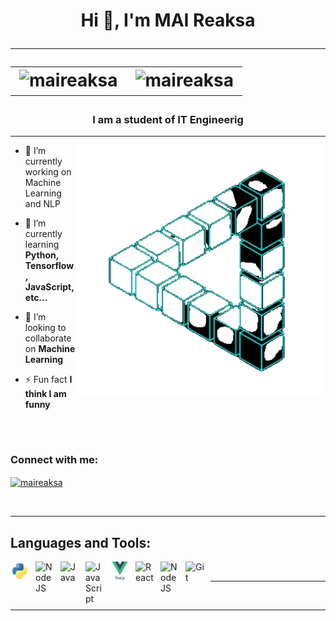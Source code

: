 
<h1 align="center">
  Hi 👋, I'm MAI Reaksa
  <hr />
  <table align="center">
    <tr border: none;>
      <td><img src="https://komarev.com/ghpvc/?username=mai-reaska&label=Profile%20views&color=be4d25&style=for-the-badge" alt="maireaksa" /></td>
      <td><img src="https://img.shields.io/github/followers/mai-reaska?label=Followers&style=for-the-badge" alt="maireaksa" /></td>
    </tr>
</table>
</h1>




<h3 align="center">I am a student of IT Engineerig </h3>

<hr />

<img align="right" alt="coding" width="400" src="Ry6p-unscreen.gif">



- 🔭 I’m currently working on Machine Learning and NLP

- 🌱 I’m currently learning **Python, Tensorflow, JavaScript, etc...**

- 👯 I’m looking to collaborate on **Machine Learning**

- ⚡ Fun fact **I think I am funny**

<br />

# 

<h3 align="left">Connect with me:</h3>
<p align="left">
<a href="https://www.kaggle.com/maireaksa" target="blank"><img align="center" src="https://raw.githubusercontent.com/rahuldkjain/github-profile-readme-generator/master/src/images/icons/Social/kaggle.svg" alt="maireaksa" height="30" width="40" /></a>

</p>

<br />


<hr />


<h2 align="left">Languages and Tools:</h2>
  <img align="left" alt="Python" width="30px" style="padding-right:10px;" src="https://raw.githubusercontent.com/devicons/devicon/master/icons/python/python-original.svg" />
  <img align="left" alt="NodeJS" width="30px" style="padding-right:10px;" src="https://www.vectorlogo.zone/logos/tensorflow/tensorflow-icon.svg" />
  <img align="left" alt="Java" width="30px" style="padding-right:10px;" src="https://cdn.jsdelivr.net/gh/devicons/devicon/icons/java/java-original.svg"/>
  <img align="left" alt="JavaScript" width="30px" style="padding-right:10px;" src="https://cdn.jsdelivr.net/gh/devicons/devicon/icons/javascript/javascript-plain.svg" />
  <img align="left" alt="NodeJS" width="30px" style="padding-right:10px;" src="https://raw.githubusercontent.com/devicons/devicon/master/icons/vuejs/vuejs-original-wordmark.svg" />
  <img align="left" alt="React" width="30px" style="padding-right:10px;" src="https://cdn.jsdelivr.net/gh/devicons/devicon/icons/react/react-original.svg" />
  <img align="left" alt="NodeJS" width="30px" style="padding-right:10px;" src="https://cdn.jsdelivr.net/gh/devicons/devicon/icons/nodejs/nodejs-original.svg" />
  <img align="left" alt="Git" width="30px" style="padding-right:10px;" src="https://cdn.jsdelivr.net/gh/devicons/devicon/icons/git/git-original.svg" />
<br />

<hr />
<br />

<hr />



<br />

#
